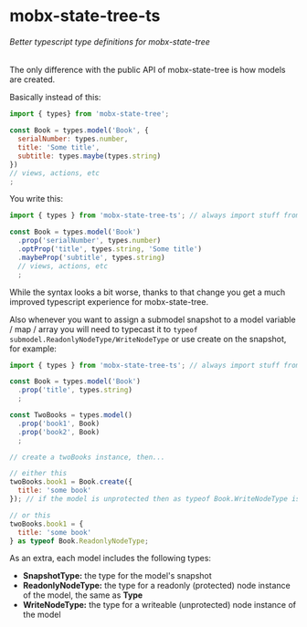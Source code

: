 # mobx-state-tree-ts
###### Better typescript type definitions for mobx-state-tree

The only difference with the public API of mobx-state-tree is how models are created.

Basically instead of this:
```js
import { types} from 'mobx-state-tree';

const Book = types.model('Book', {
  serialNumber: types.number,
  title: 'Some title',
  subtitle: types.maybe(types.string)
})
// views, actions, etc
;

```

You write this:
```js
import { types } from 'mobx-state-tree-ts'; // always import stuff from here instead of mobx-state-tree

const Book = types.model('Book')
  .prop('serialNumber', types.number)
  .optProp('title', types.string, 'Some title')
  .maybeProp('subtitle', types.string)
  // views, actions, etc
  ;
```

While the syntax looks a bit worse, thanks to that change you get a much improved typescript experience for mobx-state-tree.

Also whenever you want to assign a submodel snapshot to a model variable / map / array you will need to typecast it to ```typeof submodel.ReadonlyNodeType/WriteNodeType```
or use create on the snapshot, for example:
```js
import { types } from 'mobx-state-tree-ts'; // always import stuff from here instead of mobx-state-tree

const Book = types.model('Book')
  .prop('title', types.string)
  ;

const TwoBooks = types.model()
  .prop('book1', Book)
  .prop('book2', Book)
  ;

// create a twoBooks instance, then...

// either this
twoBooks.book1 = Book.create({
  title: 'some book'
}); // if the model is unprotected then as typeof Book.WriteNodeType is needed

// or this
twoBooks.book1 = {
  title: 'some book'
} as typeof Book.ReadonlyNodeType; 
```

As an extra, each model includes the following types:
* **SnapshotType:** the type for the model's snapshot
* **ReadonlyNodeType:** the type for a readonly (protected) node instance of the model, the same as **Type**
* **WriteNodeType:** the type for a writeable (unprotected) node instance of the model
